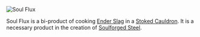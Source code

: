 ![Soul Flux](item:betterwithmods:material@38)

Soul Flux is a bi-product of cooking [Ender Slag](ender_slag.md) in a [Stoked Cauldron](../blocks/cauldron.md).
It is a necessary product in the creation of [Soulforged Steel](soulforged_steel.md).
